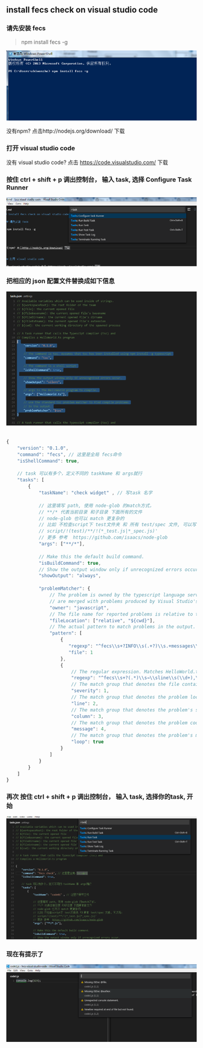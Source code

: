 ## install fecs check on visual studio code

### 请先安装 fecs

> npm install fecs -g

![](https://raw.githubusercontent.com/21paradox/fecs-visual-studio-code/master/img/install-fecs.png)

没有npm? 点击http://nodejs.org/download/ 下载

### 打开 visual studio code

没有 visual studio code? 点击 https://code.visualstudio.com/ 下载

### 按住 ctrl + shift + p 调出控制台， 输入 task, 选择 Configure Task Runner

![](https://raw.githubusercontent.com/21paradox/fecs-visual-studio-code/master/img/ctrl%2Bshift%2Bp.png)

### 把相应的 json 配置文件替换成如下信息

![](https://raw.githubusercontent.com/21paradox/fecs-visual-studio-code/master/img/replace-selectedWords.png)

```js

{
	"version": "0.1.0",
	"command": "fecs", // 这里是全局 fecs命令
	"isShellCommand": true,
	
	// task 可以有多个，定义不同的 taskName 和 args就行
	"tasks": [
		{
			"taskName": "check widget" , // 写task 名字
			
			// 这里填写 path, 使用 node-glob 的match方式， 
			// **/* 代表当前目录 和子目录 下面所有的文件
			// node-glob 也可以 match 更复杂的
			// 比如 不检查script下 test文件夹 和 所有 test/spec 文件, 可以写：
			// script/!(test)/**/!(*_test.js|*_spec.js)'
			// 更多 参考  https://github.com/isaacs/node-glob
			"args": ["**/*"], 
			
			// Make this the default build command.
			"isBuildCommand": true,
			// Show the output window only if unrecognized errors occur.
			"showOutput": "always",
			
			"problemMatcher": {
				// The problem is owned by the typescript language service. Ensure that the problems
				// are merged with problems produced by Visual Studio's language service.
				"owner": "javascript",
				// The file name for reported problems is relative to the current working directory.
				"fileLocation": ["relative", "${cwd}"],
				// The actual pattern to match problems in the output.
				"pattern": [
					{
			           "regexp": "^fecs\\s+?INFO\\s(.+?)\\s.+messages\\)$", //regex 检测文件名
			           "file": 1
			        },
					{
						// The regular expression. Matches HelloWorld.ts(2,10): error TS2339: Property 'logg' does not exist on type 'Console'.
						"regexp": "^fecs\\s+?(.*)\\s→\\sline\\s(\\d+),\\scol\\s(\\d+):\\s(.*)", //regex 检测error
						// The match group that denotes the file containing the problem.
						"severity": 1,
						// The match group that denotes the problem location.
						"line": 2,
						// The match group that denotes the problem's severity. Can be omitted.
						"column": 3,
						// The match group that denotes the problem code. Can be omitted.
						"message": 4,
						// The match group that denotes the problem's message.
						"loop": true
					}
				]
			}
		}
	]
}

```


### 再次 按住 ctrl + shift + p 调出控制台， 输入 task, 选择你的task, 开始

![](https://raw.githubusercontent.com/21paradox/fecs-visual-studio-code/master/img/after-replace.png)


### 现在有提示了
![](https://raw.githubusercontent.com/21paradox/fecs-visual-studio-code/master/img/run%20fecs.png)

